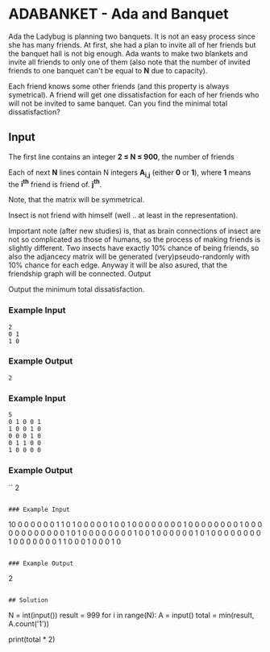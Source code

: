# ADABANKET - Ada and Banquet

Ada the Ladybug is planning two banquets. It is not an easy process since she has many friends. At first, she had a plan to invite all of her friends but the banquet hall is not big enough. Ada wants to make two blankets and invite all friends to only one of them (also note that the number of invited friends to one banquet can't be equal to **N** due to capacity).

Each friend knows some other friends (and this property is always symetrical). A friend will get one dissatisfaction for each of her friends who will not be invited to same banquet. Can you find the minimal total dissatisfaction?

## Input

The first line contains an integer **2 ≤ N ≤ 900**, the number of friends

Each of next **N** lines contain N integers **A<sub>i,j<sub>** (either **0** or **1**), where **1** means the **i<sup>th</sup>** friend is friend of. **j<sup>th</sup>**.

Note, that the matrix will be symmetrical.

Insect is not friend with himself (well .. at least in the representation).

Important note (after new studies) is, that as brain connections of insect are not so complicated as those of humans, so the process of making friends is slightly different. Two insects have exactly 10% chance of being friends, so also the adjancecy matrix will be generated (very)pseudo-randomly with 10% chance for each edge. Anyway it will be also asured, that the friendship graph will be connected.
Output

Output the minimum total dissatisfaction.

### Example Input
```
2
0 1
1 0
```

### Example Output
```
2
```

### Example Input
```
5
0 1 0 0 1
1 0 0 1 0
0 0 0 1 0
0 1 1 0 0
1 0 0 0 0
```

### Example Output
``
2
```

### Example Input
```
10
0 0 0 0 0 0 1 1 0 1
0 0 0 0 0 1 0 0 1 0
0 0 0 0 0 0 0 1 0 0
0 0 0 0 0 0 1 0 0 0
0 0 0 0 0 0 0 0 0 1
0 1 0 0 0 0 0 0 0 0
1 0 0 1 0 0 0 0 0 0
1 0 1 0 0 0 0 0 0 0
0 1 0 0 0 0 0 0 0 1
1 0 0 0 1 0 0 0 1 0
```

### Example Output
```
2
```

## Solution
```
N = int(input())
result = 999
for i in range(N):
    A = input()
    total = min(result, A.count('1'))

print(total * 2)
```